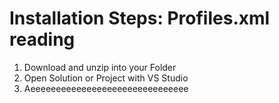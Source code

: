 # Installation Steps: Profiles.xml reading
 
1. Download and unzip into your Folder
2. Open Solution or Project with VS Studio
3. Aeeeeeeeeeeeeeeeeeeeeeeeeeeeeeee
